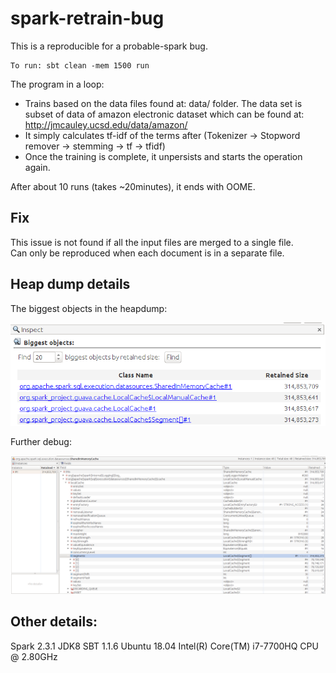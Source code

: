 # spark-retrain-bug

This is a reproducible for a probable-spark bug.

```
To run: sbt clean -mem 1500 run
```

The program in a loop:

* Trains based on the data files found at: data/ folder. The data set is subset of data of amazon electronic dataset which can be found at: http://jmcauley.ucsd.edu/data/amazon/
* It simply calculates tf-idf of the terms after (Tokenizer -> Stopword remover -> stemming -> tf -> tfidf)
* Once the training is complete, it unpersists and starts the operation again.

After about 10 runs (takes ~20minutes), it ends with OOME. 

## Fix
This issue is not found if all the input files are merged to a single file.  
Can only be reproduced when each document is in a separate file.

## Heap dump details

The biggest objects in the heapdump:

![image](/objects.png)

Further debug:

![image](inside.png)

## Other details:

Spark 2.3.1
JDK8
SBT 1.1.6
Ubuntu 18.04
Intel(R) Core(TM) i7-7700HQ CPU @ 2.80GHz

